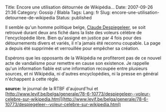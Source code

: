 Title: Encore une utilisation détournée de Wikipédia...
Date: 2007-09-26 21:36
Category: Gossip / Blabla
Tags:
Lang: fr
Slug: encore-une-utilisation-detournee-de-wikipedia
Status: published

Il semble qu'un homme politique belge, [Claude
Despiegeleer](http://fr.wikipedia.org/wiki/Claude_Despiegeleer), se soit
retrouvé durant deux ans fiché dans la liste des voleurs célèbre de
l'encyclopédie libre. Bien qu'assigné en justice par 4 fois pour des
détournements divers et variés, il n'a jamais été reconnu coupable. La page a
depuis été supprimée et verrouillée pour empêcher sa création.

Espérons que les opposants de la Wikipédia ne profiteront pas de ce nouvel acte
de vandalisme pour remettre en cause son existence. Je rappelle qu'un
information fiable est une information recoupée entre plusieurs sources, et ni
Wikipédia, ni d'autres encyclopédies, ni la presse en général n'échappent à
cette règle.

**source:** le journal de la RTBF d'aujourd'hui et
[http://www.levif.be/belga/generale/78-6-10773/despiegeleer--voleur-celebre-sur-wikipedia.html](http://www.levif.be/belga/generale/78-6-10773/despiegeleer--voleur-celebre-sur-wikipedia.html)

